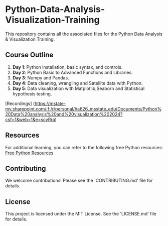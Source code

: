 # Python-Data-Analysis-Visualization-Training

This repository contains all the associated files for the Python Data Analysis & Visualization Training.

## Course Outline

1. **Day 1**: Python installation, basic syntax, and controls.
2. **Day 2**: Python Basic to Advanced Functions and Libraries.
3. **Day 3**: Numpy and Pandas.
4. **Day 4**: Data cleaning, wrangling and Satellite data with Python.
5. **Day 5**: Data visualization with Matplotlib,Seaborn and Statistical hypothesis testing.

[Recordings] (https://mstate-my.sharepoint.com/:f:/r/personal/ha626_msstate_edu/Documents/Python%20Data%20analysis%20and%20visualization%202024?csf=1&web=1&e=scvRra)

## Resources
For additional learning, you can refer to the following free Python resources: [Free Python Resources](https://github.com/pamoroso/free-python-books?tab=readme-ov-file)

## Contributing

We welcome contributions! Please see the 'CONTRIBUTING.md' file for details.

## License
This project is licensed under the MIT License. See the 'LICENSE.md' file for details.
